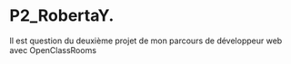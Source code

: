 # P2_RobertaY.
Il est question du deuxième projet de mon parcours de développeur web avec OpenClassRooms

